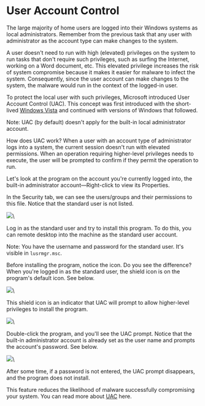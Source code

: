# User Account Control

The large majority of home users are logged into their Windows systems as local administrators. Remember from the previous task that any user with administrator as the account type can make changes to the system.

A user doesn't need to run with high (elevated) privileges on the system to run tasks that don't require such privileges, such as surfing the Internet, working on a Word document, etc. This elevated privilege increases the risk of system compromise because it makes it easier for malware to infect the system. Consequently, since the user account can make changes to the system, the malware would run in the context of the logged-in user.

To protect the local user with such privileges, Microsoft introduced User Account Control (UAC). This concept was first introduced with the short-lived [Windows Vista](https://en.wikipedia.org/wiki/Windows\_Vista) and continued with versions of Windows that followed.

Note: UAC (by default) doesn't apply for the built-in local administrator account.&#x20;

How does UAC work? When a user with an account type of administrator logs into a system, the current session doesn't run with elevated permissions. When an operation requiring higher-level privileges needs to execute, the user will be prompted to confirm if they permit the operation to run.&#x20;

Let's look at the program on the account you're currently logged into, the built-in administrator account—Right-click to view its Properties.

In the Security tab, we can see the users/groups and their permissions to this file. Notice that the standard user is not listed.&#x20;

![](https://assets.tryhackme.com/additional/win-fun1/win-wireshark.png)\


Log in as the standard user and try to install this program. To do this, you can remote desktop into the machine as the standard user account.&#x20;

Note: You have the username and password for the standard user. It's visible in `lusrmgr.msc`.

Before installing the program, notice the icon. Do you see the difference? When you're logged in as the standard user, the shield icon is on the program's default icon. See below.

![](https://assets.tryhackme.com/additional/win-fun1/win-wireshark.png)\


This shield icon is an indicator that UAC will prompt to allow higher-level privileges to install the program.

![](https://assets.tryhackme.com/additional/win-fun1/win-wireshark2.png)\


Double-click the program, and you'll see the UAC prompt. Notice that the built-in administrator account is already set as the user name and prompts the account's password. See below.

![](https://assets.tryhackme.com/additional/win-fun1/win-uac.png)\


After some time, if a password is not entered, the UAC prompt disappears, and the program does not install.&#x20;

This feature reduces the likelihood of malware successfully compromising your system. You can read more about [UAC](https://docs.microsoft.com/en-us/windows/security/identity-protection/user-account-control/how-user-account-control-works) here.

